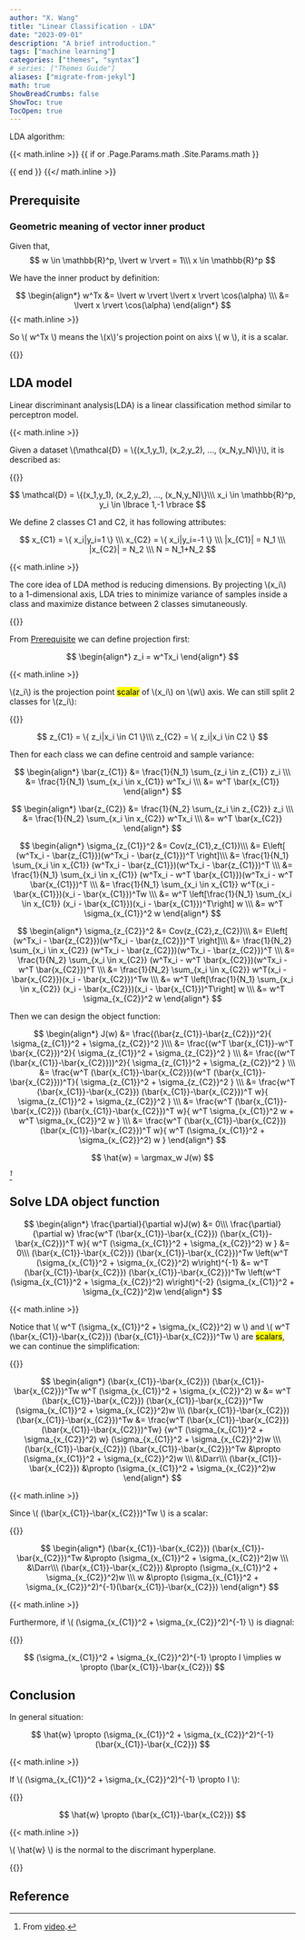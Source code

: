 ```yaml
---
author: "X. Wang"
title: "Linear Classification - LDA"
date: "2023-09-01"
description: "A brief introduction."
tags: ["machine learning"]
categories: ["themes", "syntax"]
# series: ["Themes Guide"]
aliases: ["migrate-from-jekyl"]
math: true
ShowBreadCrumbs: false
ShowToc: true
TocOpen: true
---
```


LDA algorithm:                                                         

{{< math.inline >}}
{{ if or .Page.Params.math .Site.Params.math }}

<!-- KaTeX -->
<!-- <link rel="stylesheet" href="https://cdn.jsdelivr.net/npm/katex@0.11.1/dist/katex.min.css" integrity="sha384-zB1R0rpPzHqg7Kpt0Aljp8JPLqbXI3bhnPWROx27a9N0Ll6ZP/+DiW/UqRcLbRjq" crossorigin="anonymous">
<script defer src="https://cdn.jsdelivr.net/npm/katex@0.11.1/dist/katex.min.js" integrity="sha384-y23I5Q6l+B6vatafAwxRu/0oK/79VlbSz7Q9aiSZUvyWYIYsd+qj+o24G5ZU2zJz" crossorigin="anonymous"></script>
<script defer src="https://cdn.jsdelivr.net/npm/katex@0.11.1/dist/contrib/auto-render.min.js" integrity="sha384-kWPLUVMOks5AQFrykwIup5lo0m3iMkkHrD0uJ4H5cjeGihAutqP0yW0J6dpFiVkI" crossorigin="anonymous" onload="renderMathInElement(document.body);"></script> -->
<link rel="stylesheet" href="https://cdn.jsdelivr.net/npm/katex@0.16.8/dist/katex.min.css" integrity="sha384-GvrOXuhMATgEsSwCs4smul74iXGOixntILdUW9XmUC6+HX0sLNAK3q71HotJqlAn" crossorigin="anonymous">

<!-- The loading of KaTeX is deferred to speed up page rendering -->
<script defer src="https://cdn.jsdelivr.net/npm/katex@0.16.8/dist/katex.min.js" integrity="sha384-cpW21h6RZv/phavutF+AuVYrr+dA8xD9zs6FwLpaCct6O9ctzYFfFr4dgmgccOTx" crossorigin="anonymous"></script>

<!-- To automatically render math in text elements, include the auto-render extension: -->
<script defer src="https://cdn.jsdelivr.net/npm/katex@0.16.8/dist/contrib/auto-render.min.js" integrity="sha384-+VBxd3r6XgURycqtZ117nYw44OOcIax56Z4dCRWbxyPt0Koah1uHoK0o4+/RRE05" crossorigin="anonymous"
    onload="renderMathInElement(document.body);"></script>
{{ end }}
{{</ math.inline >}}

<style>
    /* Set the font size of all math elements to 16px */
    .katex {
        font-size: 16px !important;
    }
</style>

## Prerequisite
### Geometric meaning of vector inner product
Given that,
$$
w \in \mathbb{R}^p, \lvert w \rvert = 1\\\
x \in \mathbb{R}^p
$$

We have the inner product by definition:

$$
\begin{align*}
w^Tx &= \lvert w \rvert \lvert x \rvert \cos(\alpha) \\\
&= \lvert x \rvert \cos(\alpha)
\end{align*}
$$
{{< math.inline >}}
<p>
So \( w^Tx \) means the \(x\)'s projection point on aixs \( w \), it is  a scalar.
</p>
{{</ math.inline >}}


## LDA model

Linear discriminant analysis(LDA) is a linear classification method similar to perceptron model.

{{< math.inline >}}
<p>
Given a dataset \(\mathcal{D} = \{(x_1,y_1), (x_2,y_2), ..., (x_N,y_N)\}\), it is described as:
</p>
{{</ math.inline >}}

$$
\mathcal{D} = \{(x_1,y_1), (x_2,y_2), ..., (x_N,y_N)\}\\\
x_i \in \mathbb{R}^p, y_i \in \lbrace 1,-1 \rbrace
$$

We define 2 classes C1 and C2, it has following attributes:

$$
x_{C1} = \{ x_i|y_i=1 \} \\\
x_{C2} = \{ x_i|y_i=-1 \} \\\
|x_{C1}| = N_1 \\\
|x_{C2}| = N_2 \\\
N = N_1+N_2
$$

{{< math.inline >}}
<p>
The core idea of LDA method is reducing dimensions. By projecting \(x_i\) to a 1-dimensional axis, LDA tries to minimize variance of samples inside a class and maximize distance between 2 classes simutaneously.
</p>
{{</ math.inline >}}

From [Prerequisite](#prerequisite) we can define projection first:

$$
\begin{align*}
z_i = w^Tx_i
\end{align*}
$$

{{< math.inline >}}
<p>
\(z_i\) is the projection point <mark>scalar</mark> of \(x_i\) on \(w\) axis. We can still split 2 classes for \(z_i\):
</p>
{{</ math.inline >}}

$$
z_{C1} = \{ z_i|x_i \in C1 \}\\\
z_{C2} = \{ z_i|x_i \in C2 \}
$$

Then for each class we can define centroid and sample variance:

$$
\begin{align*}
\bar{z_{C1}} &= \frac{1}{N_1} \sum_{z_i \in z_{C1}} z_i \\\
&= \frac{1}{N_1} \sum_{x_i \in x_{C1}} w^Tx_i \\\
&= w^T \bar{x_{C1}}
\end{align*}
$$

$$
\begin{align*}
\bar{z_{C2}} &= \frac{1}{N_2} \sum_{z_i \in z_{C2}} z_i \\\
&= \frac{1}{N_2} \sum_{x_i \in x_{C2}} w^Tx_i \\\
&= w^T \bar{x_{C2}}
\end{align*}
$$

$$
\begin{align*}
\sigma_{z_{C1}}^2 &= Cov(z_{C1},z_{C1})\\\
&= E\left[ (w^Tx_i - \bar{z_{C1}})(w^Tx_i - \bar{z_{C1}})^T \right]\\\
&= \frac{1}{N_1} \sum_{x_i \in x_{C1}} (w^Tx_i - \bar{z_{C1}})(w^Tx_i - \bar{z_{C1}})^T \\\
&= \frac{1}{N_1} \sum_{x_i \in x_{C1}} (w^Tx_i - w^T \bar{x_{C1}})(w^Tx_i - w^T \bar{x_{C1}})^T \\\
&= \frac{1}{N_1} \sum_{x_i \in x_{C1}} w^T(x_i - \bar{x_{C1}})(x_i - \bar{x_{C1}})^Tw \\\
&= w^T \left[\frac{1}{N_1} \sum_{x_i \in x_{C1}} (x_i - \bar{x_{C1}})(x_i - \bar{x_{C1}})^T\right] w \\\
&= w^T \sigma_{x_{C1}}^2 w
\end{align*}
$$

$$
\begin{align*}
\sigma_{z_{C2}}^2 &= Cov(z_{C2},z_{C2})\\\
&= E\left[ (w^Tx_i - \bar{z_{C2}})(w^Tx_i - \bar{z_{C2}})^T \right]\\\
&= \frac{1}{N_2} \sum_{x_i \in x_{C2}} (w^Tx_i - \bar{z_{C2}})(w^Tx_i - \bar{z_{C2}})^T \\\
&= \frac{1}{N_2} \sum_{x_i \in x_{C2}} (w^Tx_i - w^T \bar{x_{C2}})(w^Tx_i - w^T \bar{x_{C2}})^T \\\
&= \frac{1}{N_2} \sum_{x_i \in x_{C2}} w^T(x_i - \bar{x_{C2}})(x_i - \bar{x_{C2}})^Tw \\\
&= w^T \left[\frac{1}{N_1} \sum_{x_i \in x_{C2}} (x_i - \bar{x_{C2}})(x_i - \bar{x_{C1}})^T\right] w \\\
&= w^T \sigma_{x_{C2}}^2 w
\end{align*}
$$

Then we can design the object function:

$$
\begin{align*}
J(w) &= \frac{(\bar{z_{C1}}-\bar{z_{C2}})^2}{ \sigma_{z_{C1}}^2 + \sigma_{z_{C2}}^2 }\\\
&= \frac{(w^T \bar{x_{C1}}-w^T \bar{x_{C2}})^2}{ \sigma_{z_{C1}}^2 + \sigma_{z_{C2}}^2 } \\\
&= \frac{(w^T (\bar{x_{C1}}-\bar{x_{C2}}))^2}{ \sigma_{z_{C1}}^2 + \sigma_{z_{C2}}^2 } \\\
&= \frac{w^T (\bar{x_{C1}}-\bar{x_{C2}})(w^T (\bar{x_{C1}}-\bar{x_{C2}}))^T}{ \sigma_{z_{C1}}^2 + \sigma_{z_{C2}}^2 } \\\
&= \frac{w^T (\bar{x_{C1}}-\bar{x_{C2}}) (\bar{x_{C1}}-\bar{x_{C2}})^T w}{ \sigma_{z_{C1}}^2 + \sigma_{z_{C2}}^2 } \\\
&= \frac{w^T (\bar{x_{C1}}-\bar{x_{C2}}) (\bar{x_{C1}}-\bar{x_{C2}})^T w}{ w^T \sigma_{x_{C1}}^2 w + w^T \sigma_{x_{C2}}^2 w } \\\
&= \frac{w^T (\bar{x_{C1}}-\bar{x_{C2}}) (\bar{x_{C1}}-\bar{x_{C2}})^T w}{ w^T (\sigma_{x_{C1}}^2 + \sigma_{x_{C2}}^2) w }
\end{align*}
$$

$$
\hat{w} = \argmax_w J(w)
$$

 <cite>[^1]</cite>

## Solve LDA object function

<!-- \frac{\partial}{\partial w} w^T (\bar{x_{C1}}-\bar{x_{C2}}) (\bar{x_{C1}}-\bar{x_{C2}})^Tw  \left(w^T (\sigma_{x_{C1}}^2 + \sigma_{x_{C2}}^2) w\right)^{-1}  &= 0,uv \implies u'v+uv'\\\ 
2(\bar{x_{C1}}-\bar{x_{C2}}) (\bar{x_{C1}}-\bar{x_{C2}})^Tw
\left(w^T (\sigma_{x_{C1}}^2 + \sigma_{x_{C2}}^2) w\right)^{-1}
+
w^T (\bar{x_{C1}}-\bar{x_{C2}}) (\bar{x_{C1}}-\bar{x_{C2}})^Tw
\cdot(-1)\cdot \left(w^T (\sigma_{x_{C1}}^2 + \sigma_{x_{C2}}^2) w\right)^{-2} \cdot 2(\sigma_{x_{C1}}^2 + \sigma_{x_{C2}}^2)w
= 0 \\\ -->

$$
\begin{align*}
\frac{\partial}{\partial w}J(w) &= 0\\\
\frac{\partial}{\partial w} \frac{w^T (\bar{x_{C1}}-\bar{x_{C2}}) (\bar{x_{C1}}-\bar{x_{C2}})^T w}{ w^T (\sigma_{x_{C1}}^2 + \sigma_{x_{C2}}^2) w } &= 0\\\
(\bar{x_{C1}}-\bar{x_{C2}}) (\bar{x_{C1}}-\bar{x_{C2}})^Tw
\left(w^T (\sigma_{x_{C1}}^2 + \sigma_{x_{C2}}^2) w\right)^{-1}
&= 
w^T (\bar{x_{C1}}-\bar{x_{C2}}) (\bar{x_{C1}}-\bar{x_{C2}})^Tw
 \left(w^T (\sigma_{x_{C1}}^2 + \sigma_{x_{C2}}^2) w\right)^{-2} (\sigma_{x_{C1}}^2 + \sigma_{x_{C2}}^2)w
\end{align*}
$$

{{< math.inline >}}
<p>
Notice that \( w^T (\sigma_{x_{C1}}^2 + \sigma_{x_{C2}}^2) w \) and \( w^T (\bar{x_{C1}}-\bar{x_{C2}}) (\bar{x_{C1}}-\bar{x_{C2}})^Tw \) are <mark>scalars</mark>, we can continue the simplification:
</p>
{{</ math.inline >}}

$$
\begin{align*}
(\bar{x_{C1}}-\bar{x_{C2}}) (\bar{x_{C1}}-\bar{x_{C2}})^Tw
w^T (\sigma_{x_{C1}}^2 + \sigma_{x_{C2}}^2) w
&= 
w^T (\bar{x_{C1}}-\bar{x_{C2}}) (\bar{x_{C1}}-\bar{x_{C2}})^Tw
 (\sigma_{x_{C1}}^2 + \sigma_{x_{C2}}^2)w \\\
(\bar{x_{C1}}-\bar{x_{C2}}) (\bar{x_{C1}}-\bar{x_{C2}})^Tw 
&=
\frac{w^T (\bar{x_{C1}}-\bar{x_{C2}}) (\bar{x_{C1}}-\bar{x_{C2}})^Tw}
{w^T (\sigma_{x_{C1}}^2 + \sigma_{x_{C2}}^2) w} 
(\sigma_{x_{C1}}^2 + \sigma_{x_{C2}}^2)w \\\
(\bar{x_{C1}}-\bar{x_{C2}}) (\bar{x_{C1}}-\bar{x_{C2}})^Tw 
&\propto
(\sigma_{x_{C1}}^2 + \sigma_{x_{C2}}^2)w \\\
&\Darr\\\
(\bar{x_{C1}}-\bar{x_{C2}}) &\propto (\sigma_{x_{C1}}^2 + \sigma_{x_{C2}}^2)w
\end{align*}
$$

{{< math.inline >}}
<p>
Since \( (\bar{x_{C1}}-\bar{x_{C2}})^Tw \) is a scalar:
</p>
{{</ math.inline >}}

$$
\begin{align*}
(\bar{x_{C1}}-\bar{x_{C2}}) (\bar{x_{C1}}-\bar{x_{C2}})^Tw 
&\propto
(\sigma_{x_{C1}}^2 + \sigma_{x_{C2}}^2)w \\\
&\Darr\\\
(\bar{x_{C1}}-\bar{x_{C2}}) &\propto (\sigma_{x_{C1}}^2 + \sigma_{x_{C2}}^2)w \\\
w &\propto (\sigma_{x_{C1}}^2 + \sigma_{x_{C2}}^2)^{-1}(\bar{x_{C1}}-\bar{x_{C2}})
\end{align*}
$$

{{< math.inline >}}
<p>
Furthermore, if \( (\sigma_{x_{C1}}^2 + \sigma_{x_{C2}}^2)^{-1} \) is diagnal:
</p>
{{</ math.inline >}}

$$
(\sigma_{x_{C1}}^2 + \sigma_{x_{C2}}^2)^{-1} \propto I \implies w \propto (\bar{x_{C1}}-\bar{x_{C2}})
$$

## Conclusion

In general situation:

$$
\hat{w} \propto (\sigma_{x_{C1}}^2 + \sigma_{x_{C2}}^2)^{-1}(\bar{x_{C1}}-\bar{x_{C2}})
$$

{{< math.inline >}}
<p>
If \( (\sigma_{x_{C1}}^2 + \sigma_{x_{C2}}^2)^{-1} \propto I \):
</p>
{{</ math.inline >}}

$$
\hat{w} \propto (\bar{x_{C1}}-\bar{x_{C2}})
$$

{{< math.inline >}}
<p>
\( \hat{w} \) is the normal to the discrimant hyperplane.
</p>
{{</ math.inline >}}

## Reference

[^1]: From [video](https://www.bilibili.com/video/BV1aE411o7qd?p=16).
[^2]: From [source](https://www.math.uwaterloo.ca/~hwolkowi/matrixcookbook.pdf).